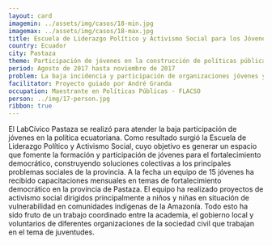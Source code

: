 ```yaml
---
layout: card
imagemin: ../assets/img/casos/18-min.jpg
imagemax: ../assets/img/casos/18-max.jpg
title: Escuela de Liderazgo Político y Activismo Social para los Jóvenes de la Amazonía ecuatoriana
country: Ecuador
city: Pastaza
theme: Participación de jóvenes en la construcción de políticas públicas en la provincia de Pastaza
period: Agosto de 2017 hasta noviembre de 2017
problem: La baja incidencia y participación de organizaciones jóvenes y jóvenes en general en la construcción de políticas públicas de la provincia de Pastaza.
facilitator: Proyecto guiado por André Granda
occupation: Maestrante en Políticas Públicas - FLACSO
person: ../img/17-person.jpg
ribbon: true
---
```


El LabCívico Pastaza se realizó para atender la baja participación de jóvenes en la política ecuatoriana. Como resultado surgió la Escuela de Liderazgo Político y Activismo Social, cuyo objetivo es generar un espacio que fomente la formación y participación de jóvenes para el fortalecimiento democrático, construyendo soluciones colectivas a los principales problemas sociales de la provincia. A la fecha un equipo de 15 jóvenes ha recibido capacitaciones mensuales en temas de fortalecimiento democrático en la provincia de Pastaza. El equipo ha realizado proyectos de activismo social dirigidos principalmente a niños y niñas en situación de vulnerabilidad en comunidades indígenas de la Amazonía. Todo esto ha sido fruto de un trabajo coordinado entre la academia, el gobierno local y voluntarios de diferentes organizaciones de la sociedad civil que trabajan en el tema de juventudes.
  
